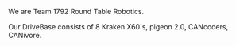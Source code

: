 We are Team 1792 Round Table Robotics.

Our DriveBase consists of 8 Kraken X60's, pigeon 2.0, CANcoders, CANivore.
